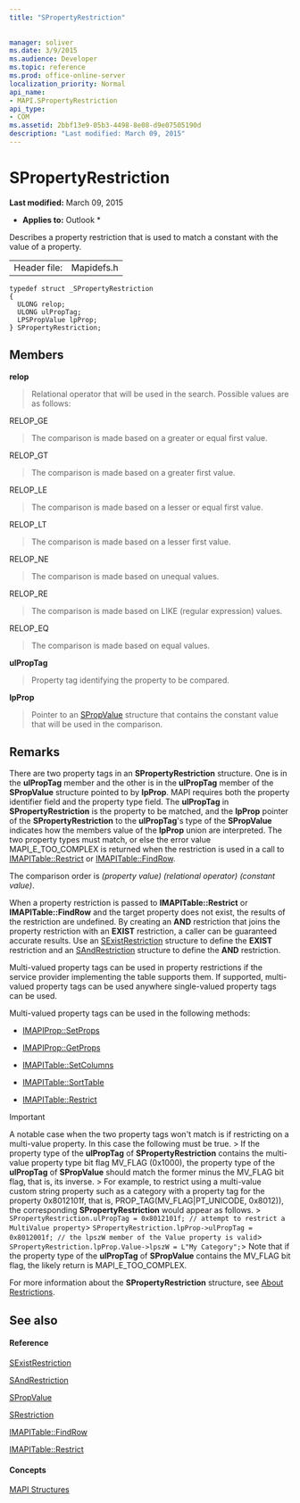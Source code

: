 ```yaml
---
title: "SPropertyRestriction"
 
 
manager: soliver
ms.date: 3/9/2015
ms.audience: Developer
ms.topic: reference
ms.prod: office-online-server
localization_priority: Normal
api_name:
- MAPI.SPropertyRestriction
api_type:
- COM
ms.assetid: 2bbf13e9-05b3-4498-8e08-d9e07505190d
description: "Last modified: March 09, 2015"
---
```


# SPropertyRestriction

 **Last modified:** March 09, 2015 
  
 * **Applies to:** Outlook * 
  
Describes a property restriction that is used to match a constant with the value of a property.
  
|||
|:-----|:-----|
|Header file:  <br/> |Mapidefs.h  <br/> |
   
```
typedef struct _SPropertyRestriction
{
  ULONG relop;
  ULONG ulPropTag;
  LPSPropValue lpProp;
} SPropertyRestriction;

```

## Members

 **relop**
  
> Relational operator that will be used in the search. Possible values are as follows:
    
RELOP_GE 
  
> The comparison is made based on a greater or equal first value.
    
RELOP_GT 
  
> The comparison is made based on a greater first value.
    
RELOP_LE 
  
> The comparison is made based on a lesser or equal first value.
    
RELOP_LT 
  
> The comparison is made based on a lesser first value.
    
RELOP_NE 
  
> The comparison is made based on unequal values.
    
RELOP_RE 
  
> The comparison is made based on LIKE (regular expression) values.
    
RELOP_EQ 
  
> The comparison is made based on equal values.
    
 **ulPropTag**
  
> Property tag identifying the property to be compared. 
    
 **lpProp**
  
> Pointer to an [SPropValue](spropvalue.md) structure that contains the constant value that will be used in the comparison. 
    
## Remarks

There are two property tags in an **SPropertyRestriction** structure. One is in the **ulPropTag** member and the other is in the **ulPropTag** member of the **SPropValue** structure pointed to by **lpProp**. MAPI requires both the property identifier field and the property type field. The **ulPropTag** in **SPropertyRestriction** is the property to be matched, and the **lpProp** pointer of the **SPropertyRestriction** to the **ulPropTag**'s type of the **SPropValue** indicates how the members value of the **lpProp** union are interpreted. The two property types must match, or else the error value MAPI_E_TOO_COMPLEX is returned when the restriction is used in a call to [IMAPITable::Restrict](imapitable-restrict.md) or [IMAPITable::FindRow](imapitable-findrow.md). 
  
The comparison order is  _(property value) (relational operator) (constant value)_.
  
When a property restriction is passed to **IMAPITable::Restrict** or **IMAPITable::FindRow** and the target property does not exist, the results of the restriction are undefined. By creating an **AND** restriction that joins the property restriction with an **EXIST** restriction, a caller can be guaranteed accurate results. Use an [SExistRestriction](sexistrestriction.md) structure to define the **EXIST** restriction and an [SAndRestriction](sandrestriction.md) structure to define the **AND** restriction. 
  
Multi-valued property tags can be used in property restrictions if the service provider implementing the table supports them. If supported, multi-valued property tags can be used anywhere single-valued property tags can be used. 
  
Multi-valued property tags can be used in the following methods:
  
- [IMAPIProp::SetProps](imapiprop-setprops.md)
    
- [IMAPIProp::GetProps](imapiprop-getprops.md)
    
- [IMAPITable::SetColumns](imapitable-setcolumns.md)
    
- [IMAPITable::SortTable](imapitable-sorttable.md)
    
- [IMAPITable::Restrict](imapitable-restrict.md)
    
> [!IMPORTANT]
> A notable case when the two property tags won't match is if restricting on a multi-value property. In this case the following must be true. > If the property type of the **ulPropTag** of **SPropertyRestriction** contains the multi-value property type bit flag MV_FLAG (0x1000), the property type of the **ulPropTag** of **SPropValue** should match the former minus the MV_FLAG bit flag, that is, its inverse. > For example, to restrict using a multi-value custom string property such as a category with a property tag for the property 0x8012101f, that is, PROP_TAG(MV_FLAG|PT_UNICODE, 0x8012)), the corresponding **SPropertyRestriction** would appear as follows. >  `SPropertyRestriction.ulPropTag = 0x8012101f; // attempt to restrict a MultiValue property`>  `SPropertyRestriction.lpProp->ulPropTag = 0x8012001f; // the lpszW member of the Value property is valid`>  `SPropertyRestriction.lpProp.Value->lpszW = L"My Category";`> Note that if the property type of the **ulPropTag** of **SPropValue** contains the MV_FLAG bit flag, the likely return is MAPI_E_TOO_COMPLEX. 
  
For more information about the **SPropertyRestriction** structure, see [About Restrictions](about-restrictions.md). 
  
## See also

#### Reference

[SExistRestriction](sexistrestriction.md)
  
[SAndRestriction](sandrestriction.md)
  
[SPropValue](spropvalue.md)
  
[SRestriction](srestriction.md)
  
[IMAPITable::FindRow](imapitable-findrow.md)
  
[IMAPITable::Restrict](imapitable-restrict.md)
#### Concepts

[MAPI Structures](mapi-structures.md)

